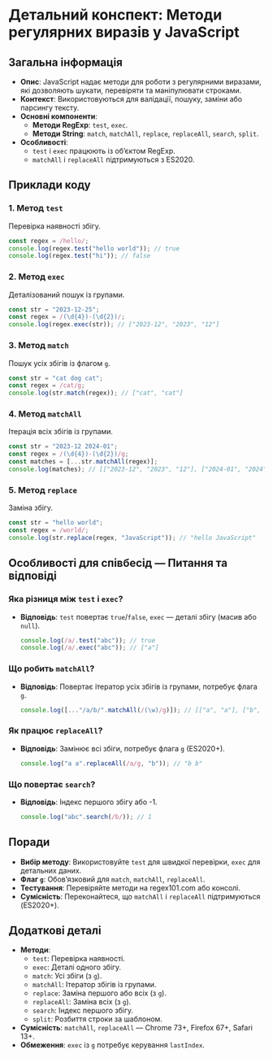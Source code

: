 # Детальний конспект: Методи регулярних виразів у JavaScript

## Загальна інформація

- **Опис**: JavaScript надає методи для роботи з регулярними виразами, які дозволяють шукати, перевіряти та маніпулювати строками.
- **Контекст**: Використовуються для валідації, пошуку, заміни або парсингу тексту.
- **Основні компоненти**:
  - **Методи RegExp**: `test`, `exec`.
  - **Методи String**: `match`, `matchAll`, `replace`, `replaceAll`, `search`, `split`.
- **Особливості**:
  - `test` і `exec` працюють із об’єктом RegExp.
  - `matchAll` і `replaceAll` підтримуються з ES2020.

## Приклади коду

### 1. Метод `test`

Перевірка наявності збігу.

```javascript
const regex = /hello/;
console.log(regex.test("hello world")); // true
console.log(regex.test("hi")); // false
```

### 2. Метод `exec`

Деталізований пошук із групами.

```javascript
const str = "2023-12-25";
const regex = /(\d{4})-(\d{2})/;
console.log(regex.exec(str)); // ["2023-12", "2023", "12"]
```

### 3. Метод `match`

Пошук усіх збігів із флагом `g`.

```javascript
const str = "cat dog cat";
const regex = /cat/g;
console.log(str.match(regex)); // ["cat", "cat"]
```

### 4. Метод `matchAll`

Ітерація всіх збігів із групами.

```javascript
const str = "2023-12 2024-01";
const regex = /(\d{4})-(\d{2})/g;
const matches = [...str.matchAll(regex)];
console.log(matches); // [["2023-12", "2023", "12"], ["2024-01", "2024", "01"]]
```

### 5. Метод `replace`

Заміна збігу.

```javascript
const str = "hello world";
const regex = /world/;
console.log(str.replace(regex, "JavaScript")); // "hello JavaScript"
```

## Особливості для співбесід — Питання та відповіді

### Яка різниця між `test` і `exec`?

- **Відповідь**: `test` повертає `true`/`false`, `exec` — деталі збігу (масив або `null`).
  ```javascript
  console.log(/a/.test("abc")); // true
  console.log(/a/.exec("abc")); // ["a"]
  ```

### Що робить `matchAll`?

- **Відповідь**: Повертає ітератор усіх збігів із групами, потребує флага `g`.
  ```javascript
  console.log([..."/a/b/".matchAll(/(\w)/g)]); // [["a", "a"], ["b", "b"]]
  ```

### Як працює `replaceAll`?

- **Відповідь**: Замінює всі збіги, потребує флага `g` (ES2020+).
  ```javascript
  console.log("a a".replaceAll(/a/g, "b")); // "b b"
  ```

### Що повертає `search`?

- **Відповідь**: Індекс першого збігу або -1.
  ```javascript
  console.log("abc".search(/b/)); // 1
  ```

## Поради

- **Вибір методу**: Використовуйте `test` для швидкої перевірки, `exec` для детальних даних.
- **Флаг `g`**: Обов’язковий для `match`, `matchAll`, `replaceAll`.
- **Тестування**: Перевіряйте методи на regex101.com або консолі.
- **Сумісність**: Переконайтеся, що `matchAll` і `replaceAll` підтримуються (ES2020+).

## Додаткові деталі

- **Методи**:
  - `test`: Перевірка наявності.
  - `exec`: Деталі одного збігу.
  - `match`: Усі збіги (з `g`).
  - `matchAll`: Ітератор збігів із групами.
  - `replace`: Заміна першого або всіх (з `g`).
  - `replaceAll`: Заміна всіх (з `g`).
  - `search`: Індекс першого збігу.
  - `split`: Розбиття строки за шаблоном.
- **Сумісність**: `matchAll`, `replaceAll` — Chrome 73+, Firefox 67+, Safari 13+.
- **Обмеження**: `exec` із `g` потребує керування `lastIndex`.